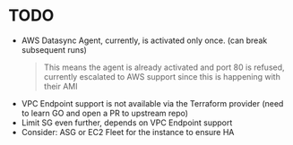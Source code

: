 # TODO

* AWS Datasync Agent, currently, is activated only once. (can break subsequent runs)
  >This means the agent is already activated and port 80 is refused, currently escalated to AWS support since this is happening with their AMI
* VPC Endpoint support is not available via the Terraform provider (need to learn GO and open a PR to upstream repo)
* Limit SG even further, depends on VPC Endpoint support
* Consider: ASG or EC2 Fleet for the instance to ensure HA
